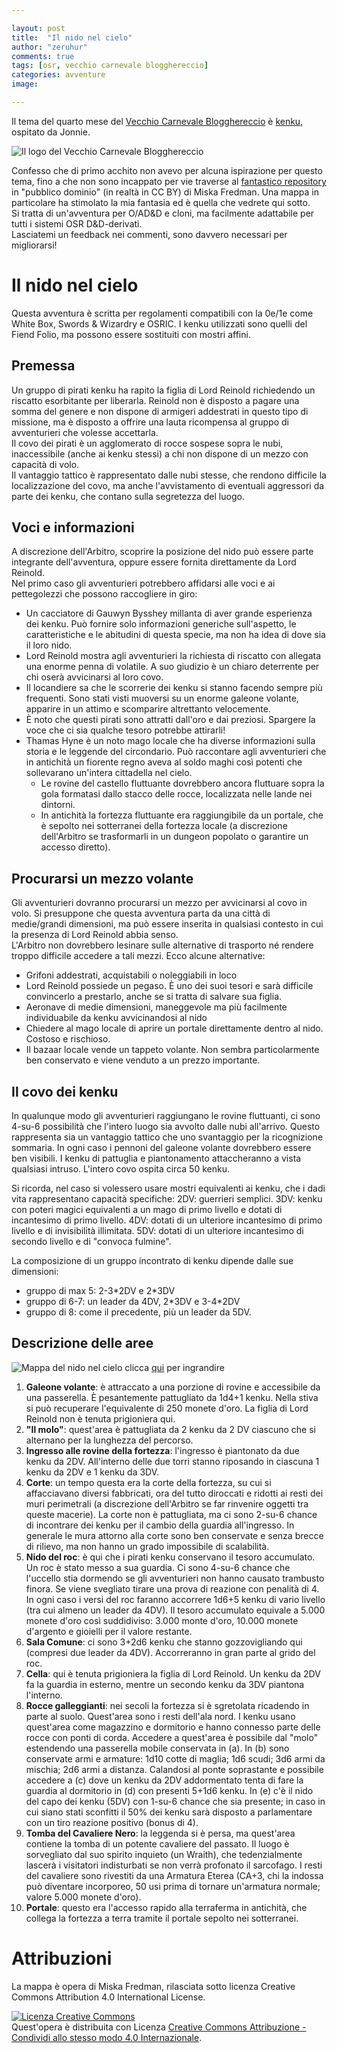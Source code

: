 ```yaml
---

layout: post
title:  "Il nido nel cielo"
author: "zeruhur"
comments: true
tags: [osr, vecchio carnevale blogghereccio]
categories: avventure
image:

---
```


Il tema del quarto mese del [Vecchio Carnevale Blogghereccio](https://oicn.icu/2021/Vecchio-Carnevale-Blogghereccio/) è [kenku](https://write.as/jonnie/nel-polo-delle-liberta-ci-sono-i-falchi-e-le-colombe-me-il-denominatore), ospitato da Jonnie.  

![Il logo del Vecchio Carnevale Blogghereccio](https://i.imgur.com/yF1KpYD.jpg)

Confesso che di primo acchito non avevo per alcuna ispirazione per questo tema, fino a che non sono incappato per vie traverse al [fantastico repository](http://www.miskasmaps.com/public-domain-maps/) in "pubblico dominio" (in realtà in CC BY) di Miska Fredman. Una mappa in particolare ha stimolato la mia fantasia ed è quella che vedrete qui sotto.  
Si tratta di un'avventura per O/AD&D e cloni, ma facilmente adattabile per tutti i sistemi OSR D&D-derivati.  
Lasciatemi un feedback nei commenti, sono davvero necessari per migliorarsi!  

# Il nido nel cielo

Questa avventura è scritta per regolamenti compatibili con la 0e/1e come White Box, Swords & Wizardry e OSRIC. I kenku utilizzati sono quelli del Fiend Folio, ma possono essere sostituiti con mostri affini.

## Premessa
Un gruppo di pirati kenku ha rapito la figlia di Lord Reinold richiedendo un riscatto esorbitante per liberarla. Reinold non è disposto a pagare una somma del genere e non dispone di armigeri addestrati in questo tipo di missione, ma è disposto a offrire una lauta ricompensa al gruppo di avventurieri che volesse accettarla.  
Il covo dei pirati è un agglomerato di rocce sospese sopra le nubi, inaccessibile (anche ai kenku stessi) a chi non dispone di un mezzo con capacità di volo.  
Il vantaggio tattico è rappresentato dalle nubi stesse, che rendono difficile la localizzazione del covo, ma anche l'avvistamento di eventuali aggressori da parte dei kenku, che contano sulla segretezza del luogo.

## Voci e informazioni
A discrezione dell'Arbitro, scoprire la posizione del nido può essere parte integrante dell'avventura, oppure essere fornita direttamente da Lord Reinold.  
Nel primo caso gli avventurieri potrebbero affidarsi alle voci e ai pettegolezzi che possono raccogliere in giro:

- Un cacciatore di Gauwyn Bysshey millanta di aver grande esperienza dei kenku. Può fornire solo informazioni generiche sull'aspetto, le caratteristiche e le abitudini di questa specie, ma non ha idea di dove sia il loro nido.
- Lord Reinold mostra agli avventurieri la richiesta di riscatto con allegata una enorme penna di volatile. A suo giudizio è un chiaro deterrente per chi oserà avvicinarsi al loro covo.
- Il locandiere sa che le scorrerie dei kenku si stanno facendo sempre più frequenti. Sono stati visti muoversi su un enorme galeone volante, apparire in un attimo e scomparire altrettanto velocemente. 
- È noto che questi pirati sono attratti dall'oro e dai preziosi. Spargere la voce che ci sia qualche tesoro potrebbe attirarli!
- Thamas Hyne è un noto mago locale che ha diverse informazioni sulla storia e le leggende del circondario. Può raccontare agli avventurieri che in antichità un fiorente regno aveva al soldo maghi così potenti che sollevarano un'intera cittadella nel cielo. 
   - Le rovine del castello fluttuante dovrebbero ancora fluttuare sopra la gola formatasi dallo stacco delle rocce, localizzata nelle lande nei dintorni.
   - In antichità la fortezza fluttuante era raggiungibile da un portale, che è sepolto nei sotterranei della fortezza locale (a discrezione dell'Arbitro se trasformarli in un dungeon popolato o garantire un accesso diretto).

## Procurarsi un mezzo volante
Gli avventurieri dovranno procurarsi un mezzo per avvicinarsi al covo in volo. Si presuppone che questa avventura parta da una città di medie/grandi dimensioni, ma può essere inserita in qualsiasi contesto in cui la presenza di Lord Reinold abbia senso.  
L'Arbitro non dovrebbero lesinare sulle alternative di trasporto né rendere troppo difficile accedere a tali mezzi. Ecco alcune alternative:

- Grifoni addestrati, acquistabili o noleggiabili in loco
- Lord Reinold possiede un pegaso. È uno dei suoi tesori e sarà difficile convincerlo a prestarlo, anche se si tratta di salvare sua figlia.
- Aeronave di medie dimensioni, maneggevole ma più facilmente individuabile da kenku avvicinandosi al nido
- Chiedere al mago locale di aprire un portale direttamente dentro al nido. Costoso e rischioso.
- Il bazaar locale vende un tappeto volante. Non sembra particolarmente ben conservato e viene venduto a un prezzo importante.

## Il covo dei kenku
In qualunque modo gli avventurieri raggiungano le rovine fluttuanti, ci sono 4-su-6 possibilità che l'intero luogo sia avvolto dalle nubi all'arrivo. Questo rappresenta sia un vantaggio tattico che uno svantaggio per la ricognizione sommaria. In ogni caso i pennoni del galeone volante dovrebbero essere ben visibili.
I kenku di pattuglia e piantonamento attaccheranno a vista qualsiasi intruso. L'intero covo ospita circa 50 kenku.

Si ricorda, nel caso si volessero usare mostri equivalenti ai kenku, che i dadi vita rappresentano capacità specifiche:
2DV: guerrieri semplici.
3DV: kenku con poteri magici equivalenti a un mago di primo livello e dotati di incantesimo di primo livello.
4DV: dotati di un ulteriore incantesimo di primo livello e di invisibilità illimitata.
5DV: dotati di un ulteriore incantesimo di secondo livello e di "convoca fulmine".

La composizione di un gruppo incontrato di kenku dipende dalle sue dimensioni:
- gruppo di max 5: 2-3\*2DV e 2\*3DV
- gruppo di 6-7: un leader da 4DV, 2\*3DV e 3-4\*2DV
- gruppo di 8: come il precedente, più un leader da 5DV.

## Descrizione delle aree

![Mappa del nido nel cielo](https://i.imgur.com/ITak5gV.jpg)
clicca [qui](https://i.imgur.com/ITak5gV.jpg) per ingrandire

1. **Galeone volante**: è attraccato a una porzione di rovine e accessibile da una passerella. È pesantemente pattugliato da 1d4+1 kenku. Nella stiva si può recuperare l'equivalente di 250 monete d'oro. La figlia di Lord Reinold non è tenuta prigioniera qui.
2. **"Il molo"**: quest'area è pattugliata da 2 kenku da 2 DV ciascuno che si alternano per la lunghezza del percorso.
3. **Ingresso alle rovine della fortezza**: l'ingresso è piantonato da due kenku da 2DV. All'interno delle due torri stanno riposando in ciascuna 1 kenku da 2DV e 1 kenku da 3DV. 
4. **Corte**: un tempo questa era la corte della fortezza, su cui si affacciavano diversi fabbricati, ora del tutto diroccati e ridotti ai resti dei muri perimetrali (a discrezione dell'Arbitro se far rinvenire oggetti tra queste macerie). La corte non è pattugliata, ma ci sono 2-su-6 chance di incontrare dei kenku per il cambio della guardia all'ingresso. In generale le mura attorno alla corte sono ben conservate e senza brecce di rilievo, ma non hanno un grado impossibile di scalabilità.
5. **Nido del roc**: è qui che i pirati kenku conservano il tesoro accumulato. Un roc è stato messo a sua guardia. Ci sono 4-su-6 chance che l'uccello stia dormendo se gli avventurieri non hanno causato trambusto finora. Se viene svegliato tirare una prova di reazione con penalità di 4. In ogni caso i versi del roc faranno accorrere 1d6+5 kenku di vario livello (tra cui almeno un leader da 4DV). Il tesoro accumulato equivale a 5.000 monete d'oro così suddidiviso: 3.000 monte d'oro, 10.000 monete d'argento e gioielli per il valore restante.
6. **Sala Comune**: ci sono 3+2d6 kenku che stanno gozzovigliando qui (compresi due leader da 4DV). Accorreranno in gran parte al grido del roc.
7. **Cella**: qui è tenuta prigioniera la figlia di Lord Reinold. Un kenku da 2DV fa la guardia in esterno, mentre un secondo kenku da 3DV piantona l'interno.
8. **Rocce galleggianti**: nei secoli la fortezza si è sgretolata ricadendo in parte al suolo. Quest'area sono i resti dell'ala nord. I kenku usano quest'area come magazzino e dormitorio e hanno connesso parte delle rocce con ponti di corda. Accedere a quest'area è possibile dal "molo" estendendo una passerella mobile conservata in (a). In (b) sono conservate armi e armature: 1d10 cotte di maglia; 1d6 scudi; 3d6 armi da mischia; 2d6 armi a distanza. Calandosi al ponte soprastante e possibile accedere a (c) dove un kenku da 2DV addormentato tenta di fare la guardia al dormitorio in (d) con presenti 5+1d6 kenku. In (e) c'è il nido del capo dei kenku (5DV) con 1-su-6 chance che sia presente; in caso in cui siano stati sconfitti il 50% dei kenku sarà disposto a parlamentare con un tiro reazione positivo (bonus di 4). 
9. **Tomba del Cavaliere Nero**: la leggenda si è persa, ma quest'area contiene la tomba di un potente cavaliere del passato. Il luogo è sorvegliato dal suo spirito inquieto (un Wraith), che tedenzialmente lascerà i visitatori indisturbati se non verrà profonato il sarcofago. I resti del cavaliere sono rivestiti da una Armatura Eterea (CA+3, chi la indossa può diventare incorporeo, 50 usi prima di tornare un'armatura normale; valore 5.000 monete d'oro).
10. **Portale**: questo era l'accesso rapido alla terraferma in antichità, che collega la fortezza a terra tramite il portale sepolto nei sotterranei.

# Attribuzioni
La mappa è opera di Miska Fredman, rilasciata sotto licenza Creative Commons Attribution 4.0 International License.

<a rel="license" href="http://creativecommons.org/licenses/by-sa/4.0/"><img alt="Licenza Creative Commons" style="border-width:0" src="https://i.creativecommons.org/l/by-sa/4.0/88x31.png" /></a><br />Quest'opera è distribuita con Licenza <a rel="license" href="http://creativecommons.org/licenses/by-sa/4.0/">Creative Commons Attribuzione - Condividi allo stesso modo 4.0 Internazionale</a>.